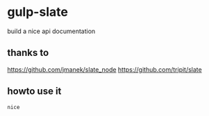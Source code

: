 # gulp-slate

build a nice api documentation

## thanks to
https://github.com/jmanek/slate_node
https://github.com/tripit/slate

## howto use it

```
nice
```
